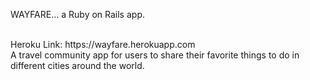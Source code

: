 WAYFARE... a Ruby on Rails app.

<br>
Heroku Link: https://wayfare.herokuapp.com
<br>
A travel community app for users to share their favorite things to do in different cities around the world.
<br>






